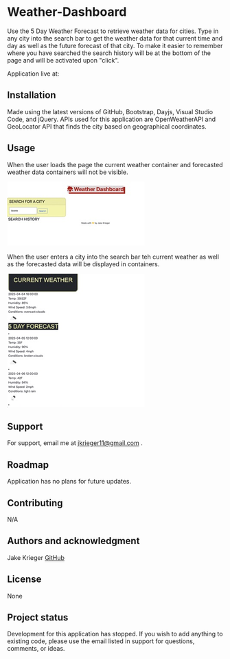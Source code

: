 # Weather-Dashboard
Use the 5 Day Weather Forecast to retrieve weather data for cities. Type in any city into the search bar to get the weather data for that current time and day as well as the future forecast of that city. To make it easier to remember where you have searched the search history will be at the bottom of the page and will be activated upon "click".

Application live at: 

## Installation
Made using the latest versions of GitHub, Bootstrap, Dayjs, Visual Studio Code, and jQuery. APIs used for this application are OpenWeatherAPI and GeoLocator API that finds the city based on geographical coordinates.

## Usage
When the user loads the page the current weather container and forecasted weather data containers will not be visible.

![Landing page](./assets/images/WeatherLandingPage.jpeg)

When the user enters a city into the search bar teh current weather as well as the forecasted data will be displayed in containers.

![Displays current weather and forecasted weather for searched city](./assets/images/weatherDisplay.jpeg)

## Support
For support, email me at jkrieger11@gmail.com .

## Roadmap
Application has no plans for future updates.

## Contributing
N/A

## Authors and acknowledgment
Jake Krieger 
[GitHub](https://github.com/jkrieger6?tab=repositories "GitHub Home")

## License
None

## Project status
Development for this application has stopped. If you wish to add anything to existing code, please use the email listed in support for questions, comments, or ideas.